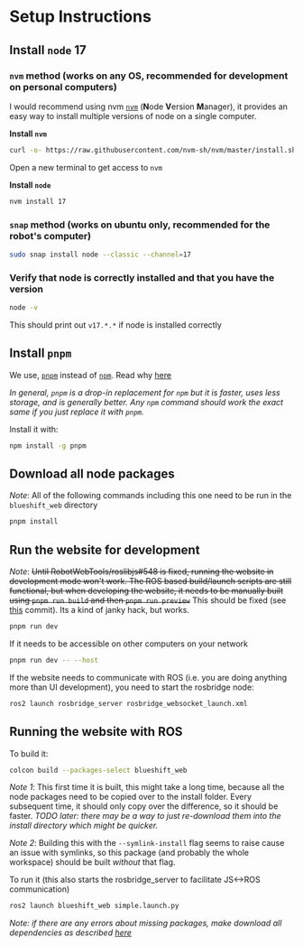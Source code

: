 # Setup Instructions

## Install `node` 17

### `nvm` method (works on any OS, recommended for development on personal computers)
I would recommend using nvm [`nvm`](https://github.com/nvm-sh/nvm) (**N**ode **V**ersion **M**anager), it provides an easy way to install multiple versions of node on a single computer.

**Install `nvm`**
```bash
curl -o- https://raw.githubusercontent.com/nvm-sh/nvm/master/install.sh | bash
```
Open a new terminal to get access to `nvm`

**Install `node`**
```bash
nvm install 17
```
### `snap` method (works on ubuntu only, recommended for the robot's computer)
```bash
sudo snap install node --classic --channel=17
```

### Verify that node is correctly installed and that you have the version
```bash
node -v
```
This should print out `v17.*.*` if node is installed correctly

## Install `pnpm`

We use, [`pnpm`](https://github.com/pnpm/pnpm) instead of [`npm`](https://www.npmjs.com/about). Read why [here](https://betterprogramming.pub/the-case-for-pnpm-over-npm-or-yarn-2b221607119)

_In general, `pnpm` is a drop-in replacement for `npm` but it is faster, uses less storage, and is generally better.
Any `npm` command should work the exact same if you just replace it with `pnpm`._

Install it with:

```bash
npm install -g pnpm
```

## Download all node packages
_Note_: All of the following commands including this one need to be run in the `blueshift_web` directory

```bash
pnpm install
```

## Run the website for development

_Note_: ~~Until RobotWebTools/roslibjs#548 is fixed, running the website in development mode won't work. The ROS based build/launch scripts are still functional, but when developing the website, it needs to be manually built using `pnpm run build` and then `pnpm run preview`~~ This should be fixed (see [this](https://github.com/redshiftrobotics/blueshift_ros/commit/4123aa6c83aa3b5ebce4e4faf1022b70786aecab) commit). Its a kind of janky hack, but works.

```bash
pnpm run dev
```

If it needs to be accessible on other computers on your network

```bash
pnpm run dev -- --host
```

If the website needs to communicate with ROS (i.e. you are doing anything more than UI development), you need to start the rosbridge node:
```bash
ros2 launch rosbridge_server rosbridge_websocket_launch.xml
```

## Running the website with ROS

To build it:

```bash
colcon build --packages-select blueshift_web
```

_Note 1_: This first time it is built, this might take a long time, because all the node packages need to be copied over to the install folder. Every subsequent time, it should only copy over the difference, so it should be faster. _TODO later: there may be a way to just re-download them into the install directory which might be quicker._

_Note 2_: Building this with the `--symlink-install` flag seems to raise cause an issue with symlinks, so this package (and probably the whole workspace) should be built _without_ that flag.

To run it (this also starts the rosbridge_server to facilitate JS<->ROS communication)

```bash
ros2 launch blueshift_web simple.launch.py
```

_Note: if there are any errors about missing packages, make download all dependencies as described [here](../README.md#install-dependencies)_
